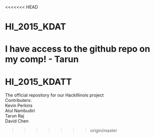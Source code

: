 <<<<<<< HEAD
# HI_2015_KDAT

I have access to the github repo on my comp! - Tarun 
=======
# HI_2015_KDATT
The official repository for our HackIllinois project <br />
Contributers: <br />
Kevin Perkins <br />
Atul Nambudiri <br />
Tarun Raj <br />
David Chen <br />
>>>>>>> origin/master
